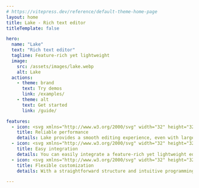 ```yaml
---
# https://vitepress.dev/reference/default-theme-home-page
layout: home
title: Lake - Rich text editor
titleTemplate: false

hero:
  name: "Lake"
  text: "Rich text editor"
  tagline: Feature-rich yet lightweight
  image:
    src: /assets/images/lake.webp
    alt: Lake
  actions:
    - theme: brand
      text: Try demos
      link: /examples/
    - theme: alt
      text: Get started
      link: /guide/

features:
  - icon: <svg xmlns="http://www.w3.org/2000/svg" width="32" height="32" fill="var(--vp-c-text-1)" viewBox="0 0 256 256"><path d="M117.25,157.92a60,60,0,1,0-66.5,0A95.83,95.83,0,0,0,3.53,195.63a8,8,0,1,0,13.4,8.74,80,80,0,0,1,134.14,0,8,8,0,0,0,13.4-8.74A95.83,95.83,0,0,0,117.25,157.92ZM40,108a44,44,0,1,1,44,44A44.05,44.05,0,0,1,40,108Zm210.14,98.7a8,8,0,0,1-11.07-2.33A79.83,79.83,0,0,0,172,168a8,8,0,0,1,0-16,44,44,0,1,0-16.34-84.87,8,8,0,1,1-5.94-14.85,60,60,0,0,1,55.53,105.64,95.83,95.83,0,0,1,47.22,37.71A8,8,0,0,1,250.14,206.7Z"></path></svg>
    title: Reliable performance
    details: Lake provides a smooth editing experience, even with large amounts of content, backed by extensive test coverage to ensure stability.
  - icon: <svg xmlns="http://www.w3.org/2000/svg" width="32" height="32" fill="var(--vp-c-text-1)" viewBox="0 0 256 256"><path d="M223.68,66.15,135.68,18h0a15.88,15.88,0,0,0-15.36,0l-88,48.17a16,16,0,0,0-8.32,14v95.64a16,16,0,0,0,8.32,14l88,48.17a15.88,15.88,0,0,0,15.36,0l88-48.17a16,16,0,0,0,8.32-14V80.18A16,16,0,0,0,223.68,66.15ZM128,32h0l80.34,44L128,120,47.66,76ZM40,90l80,43.78v85.79L40,175.82Zm96,129.57V133.82L216,90v85.78Z"></path></svg>
    title: Easy integration
    details: You can easily integrate a feature-rich yet lightweight editor into your web application with just a few lines of code.
  - icon: <svg xmlns="http://www.w3.org/2000/svg" width="32" height="32" fill="var(--vp-c-text-1)" viewBox="0 0 256 256"><path d="M220.27,158.54a8,8,0,0,0-7.7-.46,20,20,0,1,1,0-36.16A8,8,0,0,0,224,114.69V72a16,16,0,0,0-16-16H171.78a35.36,35.36,0,0,0,.22-4,36.11,36.11,0,0,0-11.36-26.24,36,36,0,0,0-60.55,23.62,36.56,36.56,0,0,0,.14,6.62H64A16,16,0,0,0,48,72v32.22a35.36,35.36,0,0,0-4-.22,36.12,36.12,0,0,0-26.24,11.36,35.7,35.7,0,0,0-9.69,27,36.08,36.08,0,0,0,33.31,33.6,35.68,35.68,0,0,0,6.62-.14V208a16,16,0,0,0,16,16H208a16,16,0,0,0,16-16V165.31A8,8,0,0,0,220.27,158.54ZM208,208H64V165.31a8,8,0,0,0-11.43-7.23,20,20,0,1,1,0-36.16A8,8,0,0,0,64,114.69V72h46.69a8,8,0,0,0,7.23-11.43,20,20,0,1,1,36.16,0A8,8,0,0,0,161.31,72H208v32.23a35.68,35.68,0,0,0-6.62-.14A36,36,0,0,0,204,176a35.36,35.36,0,0,0,4-.22Z"></path></svg>
    title: Flexible customization
    details: With a straightforward structure and intuitive programming interface, Lake makes it easy to adapt the editor to your specific needs.

---
```

